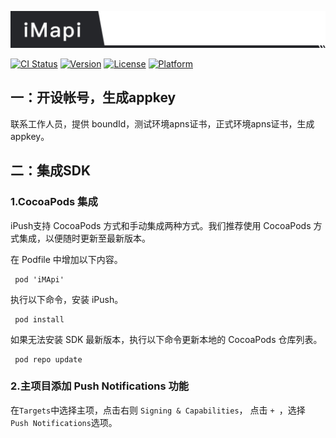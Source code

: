 ![iPush](https://github.com/hushihua/iMapi/blob/master/iMapi.png)

[![CI Status](https://img.shields.io/travis/adam/iMapi.svg?style=flat)](https://travis-ci.org/adam/iMapi)
[![Version](https://img.shields.io/cocoapods/v/iMapi.svg?style=flat)](https://cocoapods.org/pods/iMapi)
[![License](https://img.shields.io/cocoapods/l/iMapi.svg?style=flat)](https://cocoapods.org/pods/iMapi)
[![Platform](https://img.shields.io/cocoapods/p/iMapi.svg?style=flat)](https://cocoapods.org/pods/iMapi)


## 一：开设帐号，生成appkey

联系工作人员，提供 boundId，测试环境apns证书，正式环境apns证书，生成 appkey。

##  二：集成SDK

### 1.CocoaPods 集成

iPush支持 CocoaPods 方式和手动集成两种方式。我们推荐使用 CocoaPods 方式集成，以便随时更新至最新版本。

在 Podfile 中增加以下内容。
```
 pod 'iMApi'
```
执行以下命令，安装 iPush。
```
 pod install
```
如果无法安装 SDK 最新版本，执行以下命令更新本地的 CocoaPods 仓库列表。
```
 pod repo update
```

### 2.主项目添加 Push Notifications 功能
在```Targets```中选择主项，点击右则 ```Signing & Capabilities```， 点击 ```+ ```，选择``` Push Notifications```选项。


